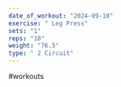 ```yaml
---
date_of_workout: "2024-09-10"
exercise: " Leg Press"
sets: "1"
reps: "10"
weight: "76.5"
type: " 2 Circuit"
---
```

#workouts